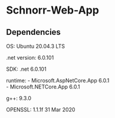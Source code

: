 # Schnorr-Web-App

## Dependencies

OS: Ubuntu 20.04.3 LTS

.net version: 6.0.101

SDK: .net 6.0.101

runtime: - Microsoft.AspNetCore.App 6.0.1 <br>
         - Microsoft.NETCore.App 6.0.1


g++: 9.3.0

OPENSSL: 1.1.1f  31 Mar 2020


